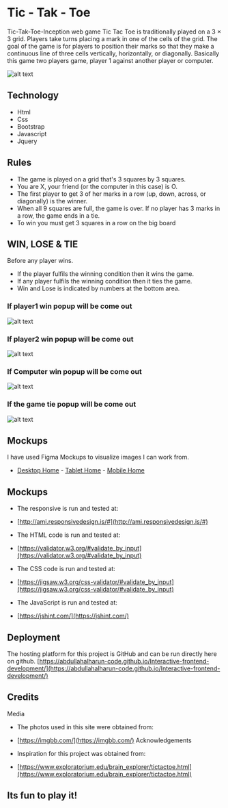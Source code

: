 # Tic - Tak - Toe

Tic-Tak-Toe-Inception web game
Tic Tac Toe is traditionally played on a 3 × 3 grid. Players take turns placing a mark in one of the cells of the grid. The goal of the game is for players to position their marks so that they make a continuous line of three cells vertically, horizontally, or diagonally.
Basically this game two players game, player 1 against another player or computer.

![alt text](https://i.ibb.co/wQhGBWc/demo.png "Demo")

## Technology

* Html
* Css
* Bootstrap
* Javascript
* Jquery

## Rules

* The game is played on a grid that's 3 squares by 3 squares.
* You are X, your friend (or the computer in this case) is O.
* The first player to get 3 of her marks in a row (up, down, across, or diagonally) is the winner.
* When all 9 squares are full, the game is over. If no player has 3 marks in a row, the game ends in a tie.
* To win you must get 3 squares in a row on the big board


## WIN, LOSE & TIE

Before any player wins.

* If the player fulfils the winning condition then it wins the game.
* If any player fulfils the winning condition then it ties the game.
* Win and Lose is indicated by numbers at the bottom area.

### If player1 win popup will be come out
![alt text](https://i.ibb.co/gtDKz2F/player1-win.png "Player1 win")
### If player2 win popup will be come out
![alt text](https://i.ibb.co/fNJzmB4/player2-win.png "Player2 win")
### If Computer win popup will be come out
![alt text](https://i.ibb.co/SvXg8Hj/computer-win.png "Computer win")
### If the game tie popup will be come out
![alt text](https://i.ibb.co/RYFd35h/tie.png "Game tie")

## Mockups

I have used Figma Mockups to visualize images I can work from.
* [Desktop Home](https://i.ibb.co/KFzfYgx/figma.png)  - [Tablet Home](https://i.ibb.co/KFzfYgx/figma.png) - [Mobile Home](https://i.ibb.co/KFzfYgx/figma.png)

## Mockups
* The responsive is run and tested at:
- [http://ami.responsivedesign.is/#](http://ami.responsivedesign.is/#)
* The HTML code is run and tested at:
- [https://validator.w3.org/#validate_by_input](https://validator.w3.org/#validate_by_input)
* The CSS code is run and tested at:
- [https://jigsaw.w3.org/css-validator/#validate_by_input](https://jigsaw.w3.org/css-validator/#validate_by_input)
* The JavaScript is run and tested at:
- [https://jshint.com/](https://jshint.com/)

## Deployment
The hosting platform for this project is GitHub and can be run directly here on github.
[https://abdullahalharun-code.github.io/Interactive-frontend-development/](https://abdullahalharun-code.github.io/Interactive-frontend-development/)

## Credits
Media
* The photos used in this site were obtained from:
- [https://imgbb.com/](https://imgbb.com/)
Acknowledgements
* Inspiration for this project was obtained from:
- [https://www.exploratorium.edu/brain_explorer/tictactoe.html](https://www.exploratorium.edu/brain_explorer/tictactoe.html)

## Its fun to play it!